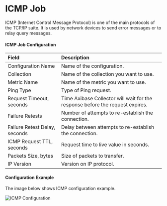 # ICMP Job
ICMP (Internet Control Message Protocol) is one of the main protocols of the TCP/IP suite. It is used by network devices to send error messages or to relay query messages.

#### ICMP Job Configuration

| Field       | Description   |
|:-------------|:--------------|
| Configuration Name     | Name of the configuration. |
| Collection     |  Name of the collection you want to use. |
| Metric Name | Name of the metric you want to use. |
| Ping Type | Type of Ping request. |
| Request Timeout, seconds | Time Axibase Collector will wait for the response before the request expires. |
| Failure Retests | Number of attempts to re-establish the connection.  |
| Failure Retest Delay, seconds	|  Delay between attempts to re-establish the connection.  |
| ICMP Request TTL, seconds |  Request time to live value in seconds.   |
| Packets Size, bytes | Size of packets to transfer.   |
| IP Version |   Version on IP protocol.  |

#### Configuration Example

The image below shows ICMP configuration example.

![ICMP Configuration](https://axibase.com/wp-content/uploads/2014/06/icmp_job.png)
